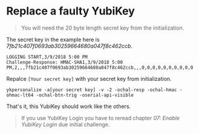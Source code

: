 # Replace a faulty YubiKey

> You will need the 20 byte length secret key from the initialization.

The secret key in the example here is *7fb21c407f0693ab30259664680a047f8c462ccb*.

```
LOGGING START,3/9/2018 5:00 PM
Challenge-Response: HMAC-SHA1,3/9/2018 5:00 PM,2,,,7fb21c407f0693ab30259664680a047f8c462ccb,,,0,0,0,0,0,0,0,0,0,0
```

Repalce `[Your secret key]` with your secret key from initialization.

```
ykpersonalize -a[your secret key] -v -2 -ochal-resp -ochal-hmac -ohmac-lt64 -ochal-btn-trig -oserial-api-visible
```

That's it, this YubiKey should work like the others.

> If you use YubiKey Login you have to reread chapter *07: Enable YubiKey Login* due initial challenge.